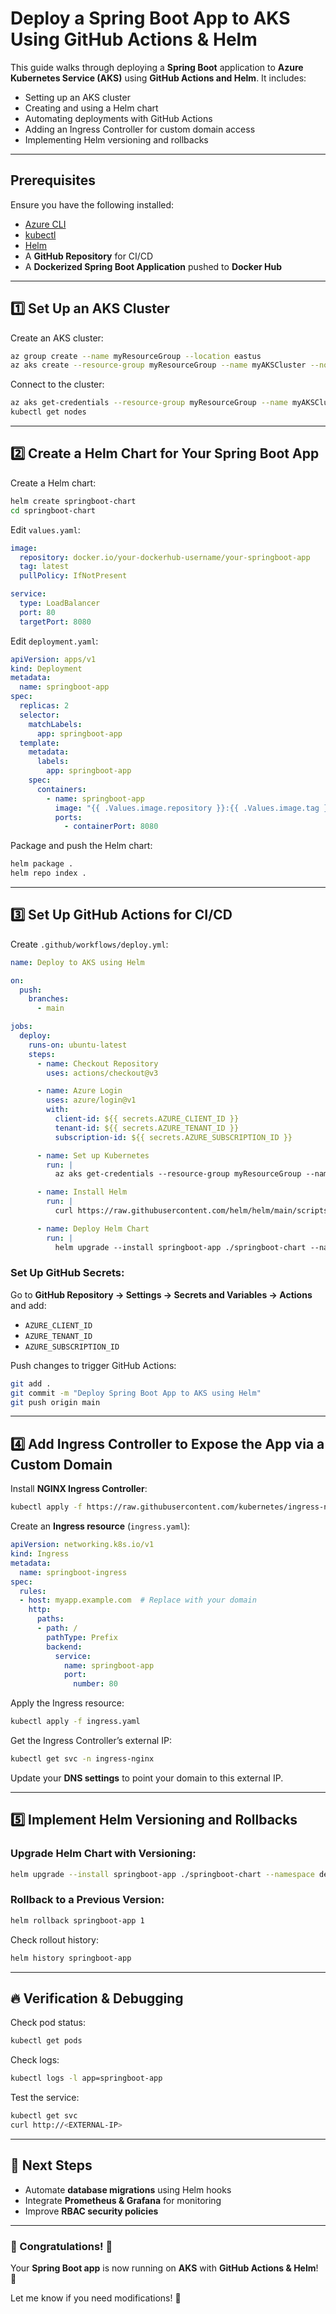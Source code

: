 # Deploy a Spring Boot App to AKS Using GitHub Actions & Helm

This guide walks through deploying a **Spring Boot** application to **Azure Kubernetes Service (AKS)** using **GitHub Actions and Helm**. It includes:
- Setting up an AKS cluster
- Creating and using a Helm chart
- Automating deployments with GitHub Actions
- Adding an Ingress Controller for custom domain access
- Implementing Helm versioning and rollbacks

---

## Prerequisites
Ensure you have the following installed:
- [Azure CLI](https://learn.microsoft.com/en-us/cli/azure/install-azure-cli)
- [kubectl](https://kubernetes.io/docs/tasks/tools/install-kubectl/)
- [Helm](https://helm.sh/docs/intro/install/)
- A **GitHub Repository** for CI/CD
- A **Dockerized Spring Boot Application** pushed to **Docker Hub**

---

## 1️⃣ Set Up an AKS Cluster
Create an AKS cluster:
```sh
az group create --name myResourceGroup --location eastus
az aks create --resource-group myResourceGroup --name myAKSCluster --node-count 2 --enable-addons monitoring --generate-ssh-keys
```
Connect to the cluster:
```sh
az aks get-credentials --resource-group myResourceGroup --name myAKSCluster
kubectl get nodes
```

---

## 2️⃣ Create a Helm Chart for Your Spring Boot App
Create a Helm chart:
```sh
helm create springboot-chart
cd springboot-chart
```
Edit `values.yaml`:
```yaml
image:
  repository: docker.io/your-dockerhub-username/your-springboot-app
  tag: latest
  pullPolicy: IfNotPresent

service:
  type: LoadBalancer
  port: 80
  targetPort: 8080
```
Edit `deployment.yaml`:
```yaml
apiVersion: apps/v1
kind: Deployment
metadata:
  name: springboot-app
spec:
  replicas: 2
  selector:
    matchLabels:
      app: springboot-app
  template:
    metadata:
      labels:
        app: springboot-app
    spec:
      containers:
        - name: springboot-app
          image: "{{ .Values.image.repository }}:{{ .Values.image.tag }}"
          ports:
            - containerPort: 8080
```

Package and push the Helm chart:
```sh
helm package .
helm repo index .
```

---

## 3️⃣ Set Up GitHub Actions for CI/CD
Create `.github/workflows/deploy.yml`:
```yaml
name: Deploy to AKS using Helm

on:
  push:
    branches:
      - main

jobs:
  deploy:
    runs-on: ubuntu-latest
    steps:
      - name: Checkout Repository
        uses: actions/checkout@v3

      - name: Azure Login
        uses: azure/login@v1
        with:
          client-id: ${{ secrets.AZURE_CLIENT_ID }}
          tenant-id: ${{ secrets.AZURE_TENANT_ID }}
          subscription-id: ${{ secrets.AZURE_SUBSCRIPTION_ID }}

      - name: Set up Kubernetes
        run: |
          az aks get-credentials --resource-group myResourceGroup --name myAKSCluster

      - name: Install Helm
        run: |
          curl https://raw.githubusercontent.com/helm/helm/main/scripts/get-helm-3 | bash

      - name: Deploy Helm Chart
        run: |
          helm upgrade --install springboot-app ./springboot-chart --namespace default
```

### Set Up GitHub Secrets:
Go to **GitHub Repository → Settings → Secrets and Variables → Actions** and add:
- `AZURE_CLIENT_ID`
- `AZURE_TENANT_ID`
- `AZURE_SUBSCRIPTION_ID`

Push changes to trigger GitHub Actions:
```sh
git add .
git commit -m "Deploy Spring Boot App to AKS using Helm"
git push origin main
```

---

## 4️⃣ Add Ingress Controller to Expose the App via a Custom Domain
Install **NGINX Ingress Controller**:
```sh
kubectl apply -f https://raw.githubusercontent.com/kubernetes/ingress-nginx/main/deploy/static/provider/cloud/deploy.yaml
```
Create an **Ingress resource** (`ingress.yaml`):
```yaml
apiVersion: networking.k8s.io/v1
kind: Ingress
metadata:
  name: springboot-ingress
spec:
  rules:
  - host: myapp.example.com  # Replace with your domain
    http:
      paths:
      - path: /
        pathType: Prefix
        backend:
          service:
            name: springboot-app
            port:
              number: 80
```
Apply the Ingress resource:
```sh
kubectl apply -f ingress.yaml
```
Get the Ingress Controller’s external IP:
```sh
kubectl get svc -n ingress-nginx
```
Update your **DNS settings** to point your domain to this external IP.

---

## 5️⃣ Implement Helm Versioning and Rollbacks
### Upgrade Helm Chart with Versioning:
```sh
helm upgrade --install springboot-app ./springboot-chart --namespace default --version 1.0.0
```
### Rollback to a Previous Version:
```sh
helm rollback springboot-app 1
```
Check rollout history:
```sh
helm history springboot-app
```

---

## 🔥 Verification & Debugging
Check pod status:
```sh
kubectl get pods
```
Check logs:
```sh
kubectl logs -l app=springboot-app
```
Test the service:
```sh
kubectl get svc
curl http://<EXTERNAL-IP>
```

---

## 🚀 Next Steps
- Automate **database migrations** using Helm hooks
- Integrate **Prometheus & Grafana** for monitoring
- Improve **RBAC security policies**

---

### 🎯 Congratulations! 🎯
Your **Spring Boot app** is now running on **AKS** with **GitHub Actions & Helm**! 🎉

Let me know if you need modifications! 🚀

